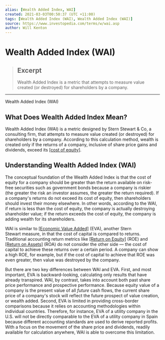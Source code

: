 ```yaml
---
alias: [Wealth Added Index, WAI]
created: 2021-03-03T00:50:37 (UTC +11:00)
tags: [Wealth Added Index (WAI), Wealth Added Index (WAI)]
source: https://www.investopedia.com/terms/w/wai.asp
author: Will Kenton
---
```


# Wealth Added Index (WAI)

> ## Excerpt
> Wealth Added Index is a metric that attempts to measure value created (or destroyed) for shareholders by a company.

---

Wealth Added Index (WAI)
## What Does Wealth Added Index Mean?

Wealth Added Index (WAI) is a metric designed by Stern Stewart & Co, a consulting firm, that attempts to measure value created (or destroyed) for shareholders by a company. According to this calculation method, wealth is created only if the returns of a company, inclusive of share price gains and dividends, exceed its [[cost of equity]](https://www.investopedia.com/terms/c/costofequity.asp).

## Understanding Wealth Added Index (WAI)

The conceptual foundation of the Wealth Added Index is that the cost of equity for a company should be greater than the return available on risk-free securities such as government bonds because a company is riskier (the greater the risk an investor assumes, the greater the return required). If a company's returns do not exceed its cost of equity, then shareholders should invest their money elsewhere. In other words, according to the WAI, if return is less than the cost of equity, the company is actually destroying shareholder value; if the return exceeds the cost of equity, the company is adding wealth for its shareholders. 

WAI is similar to [[Economic Value Added]](https://www.investopedia.com/terms/e/eva.asp) (EVA), another Stern Stewart measure, in that the cost of capital is compared to returns. Traditional accounting return metrics like [[Return on Equity]](https://www.investopedia.com/terms/r/returnonequity.asp) (ROE) and [[Return on Assets]](https://www.investopedia.com/terms/r/returnonassets.asp) (ROA) do not consider the other side — the cost of capital to achieve these returns over a certain period. A company can show a high ROE, for example, but if the cost of capital to achieve that ROE was even greater, then value was destroyed by the company.

But there are two key differences between WAI and EVA. First, and most important, EVA is backward-looking, calculating only results that have already transpired. WAI, by contrast, takes into account both past share price performance and prospective performance. Because equity value of a company is the present value of all _future_ cash flows, the current share price of a company's stock will reflect the future prospect of value creation, or wealth added. Second, EVA is limited in providing cross-border comparisons because it relies on accounting methodologies within individual countries. Therefore, for instance, EVA of a utility company in the U.S. will not be directly comparable to the EVA of a utility company in Spain because different accounting standards are used to derive reported profits. With a focus on the movement of the share price and dividends, readily available for calculation anywhere, WAI is able to overcome this limitation.
